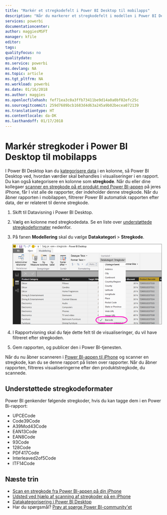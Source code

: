 ```yaml
---
title: "Markér et stregkodefelt i Power BI Desktop til mobilapps"
description: "Når du markerer et stregkodefelt i modellen i Power BI Desktop, kan du automatisk filtrere data efter stregkoder i Power BI-appen på din iPhone."
services: powerbi
documentationcenter: 
author: maggiesMSFT
manager: kfile
editor: 
tags: 
qualityfocus: no
qualitydate: 
ms.service: powerbi
ms.devlang: NA
ms.topic: article
ms.tgt_pltfrm: NA
ms.workload: powerbi
ms.date: 01/16/2018
ms.author: maggies
ms.openlocfilehash: fef71ea3c0a3ffb73411be9d14a0a0bf02efc25c
ms.sourcegitcommit: 259d7689bcb1683d4d63a245a9b02becea072139
ms.translationtype: HT
ms.contentlocale: da-DK
ms.lasthandoff: 01/17/2018
---
```

# <a name="tag-barcodes-in-power-bi-desktop-for-the-mobile-apps"></a>Markér stregkoder i Power BI Desktop til mobilapps
I Power BI Desktop kan du [kategorisere data](desktop-data-categorization.md) i en kolonne, så Power BI Desktop ved, hvordan værdier skal behandles i visualiseringer i en rapport. Du kan også kategorisere en kolonne som **stregkode**. Når du eller dine kollegaer [scanner en stregkode på et produkt med Power BI-appen](mobile-apps-scan-barcode-iphone.md) på jeres iPhone, får I vist alle de rapporter, der indeholder denne stregkode. Når du åbner rapporten i mobilappen, filtrerer Power BI automatisk rapporten efter data, der er relateret til denne stregkode.

1. Skift til Datavisning i Power BI Desktop.
2. Vælg en kolonne med stregkodedata. Se en liste over [understøttede stregkodeformater](#supported-barcode-formats) nedenfor.
3. På fanen **Modellering** skal du vælge **Datakategori** > **Stregkode**.
   
    ![Liste over datakategorier](media/desktop-mobile-barcodes/power-bi-desktop-barcode.png)
4. I Rapportvisning skal du føje dette felt til de visualiseringer, du vil have filtreret efter stregkoden.
5. Gem rapporten, og publicer den i Power BI-tjenesten.

Når du nu åbner scanneren i [Power BI-appen til iPhone](mobile-ios-ipad-iphone-apps.md) og scanner en stregkode, kan du se denne rapport på listen over rapporter. Når du åbner rapporten, filtreres visualiseringerne efter den produktstregkode, du scannede.

## <a name="supported-barcode-formats"></a>Understøttede stregkodeformater
Power BI genkender følgende stregkoder, hvis du kan tagge dem i en Power Bi-rapport: 

* UPCECode 
* Code39Code  
* A39Mod43Code 
* EAN13Code 
* EAN8Code  
* 93Code  
* 128Code 
* PDF417Code 
* Interleaved2of5Code 
* ITF14Code 

## <a name="next-steps"></a>Næste trin
* [Scan en stregkode fra Power BI-appen på din iPhone](mobile-apps-scan-barcode-iphone.md)
* [Udsted ved hjælp af scanning af stregkoder på en iPhone](mobile-apps-scan-barcode-iphone.md#issues-with-scanning-a-barcode)
* [Datakategorisering i Power BI Desktop](desktop-data-categorization.md)  
* Har du spørgsmål? [Prøv at spørge Power BI-community'et](http://community.powerbi.com/)

